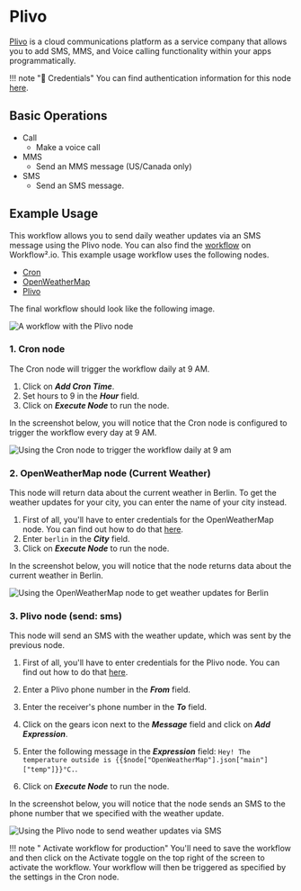 # Plivo

[Plivo](https://www.plivo.com/) is a cloud communications platform as a service company that allows you to add SMS, MMS, and Voice calling functionality within your apps programmatically.

!!! note "🔑 Credentials"
    You can find authentication information for this node [here](/workflow/integrations/credentials/plivo/).


## Basic Operations

* Call
    * Make a voice call
* MMS
    * Send an MMS message (US/Canada only)
* SMS
    * Send an SMS message.

## Example Usage

This workflow allows you to send daily weather updates via an SMS message using the Plivo node. You can also find the [workflow](https://WF².io/workflows/1005) on Workflow².io. This example usage workflow uses the following nodes.
- [Cron](/workflow/integrations/core-nodes/workflow-nodes-base.cron/)
- [OpenWeatherMap](/workflow/integrations/nodes/workflow-nodes-base.openWeatherMap/)
- [Plivo]()

The final workflow should look like the following image.

![A workflow with the Plivo node](/_images/integrations/nodes/plivo/workflow.png)

### 1. Cron node

The Cron node will trigger the workflow daily at 9 AM.

1. Click on ***Add Cron Time***.
2. Set hours to 9 in the ***Hour*** field.
3. Click on ***Execute Node*** to run the node.

In the screenshot below, you will notice that the Cron node is configured to trigger the workflow every day at 9 AM.

![Using the Cron node to trigger the workflow daily at 9 am](/_images/integrations/nodes/plivo/cron_node.png)

### 2. OpenWeatherMap node (Current Weather)

This node will return data about the current weather in Berlin. To get the weather updates for your city, you can enter the name of your city instead.

1. First of all, you'll have to enter credentials for the OpenWeatherMap node. You can find out how to do that [here](/workflow/integrations/credentials/openWeatherMap/).
2. Enter `berlin` in the ***City*** field.
3. Click on ***Execute Node*** to run the node.

In the screenshot below, you will notice that the node returns data about the current weather in Berlin.

![Using the OpenWeatherMap node to get weather updates for Berlin](/_images/integrations/nodes/plivo/openweathermap_node.png)

### 3. Plivo node (send: sms)

This node will send an SMS with the weather update, which was sent by the previous node.

1. First of all, you'll have to enter credentials for the Plivo node. You can find out how to do that [here](/workflow/integrations/credentials/plivo/).
2. Enter a Plivo phone number in the ***From*** field.
3. Enter the receiver's phone number in the ***To*** field.
4. Click on the gears icon next to the ***Message*** field and click on ***Add Expression***.

5. Enter the following message in the ***Expression*** field: `Hey! The temperature outside is {{$node["OpenWeatherMap"].json["main"]["temp"]}}°C.`.
6. Click on ***Execute Node*** to run the node.


In the screenshot below, you will notice that the node sends an SMS to the phone number that we specified with the weather update.

![Using the Plivo node to send weather updates via SMS](/_images/integrations/nodes/plivo/plivo_node.png)

!!! note " Activate workflow for production"
    You'll need to save the workflow and then click on the Activate toggle on the top right of the screen to activate the workflow. Your workflow will then be triggered as specified by the settings in the Cron node.

